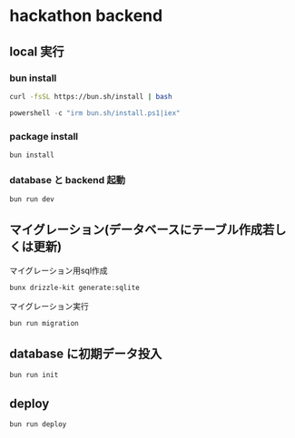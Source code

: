 # hackathon backend

## local 実行

### bun install

```zsh
curl -fsSL https://bun.sh/install | bash
```

```powershell
powershell -c "irm bun.sh/install.ps1|iex"
```

### package install

```zsh
bun install
```

### database と backend 起動

```zsh
bun run dev
```

## マイグレーション(データベースにテーブル作成若しくは更新)

マイグレーション用sql作成
```zsh
bunx drizzle-kit generate:sqlite
```

マイグレーション実行
```zsh
bun run migration
```





## database に初期データ投入

```zsh
bun run init
```

## deploy

```zsh
bun run deploy
```
